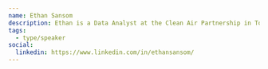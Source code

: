 ```yaml
---
name: Ethan Sansom
description: Ethan is a Data Analyst at the Clean Air Partnership in Toronto, where they create vehicle inventories to track municipal greenhouse gas emissions. Ethan also works at the University of Toronto, assisting with research for a Universal Basic Income pilot project.
tags:
  - type/speaker
social:
  linkedin: https://www.linkedin.com/in/ethansansom/
---
```


